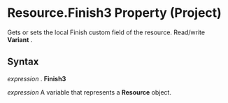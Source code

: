 
# Resource.Finish3 Property (Project)

Gets or sets the local Finish custom field of the resource. Read/write  **Variant** .


## Syntax

 _expression_ . **Finish3**

 _expression_ A variable that represents a **Resource** object.

